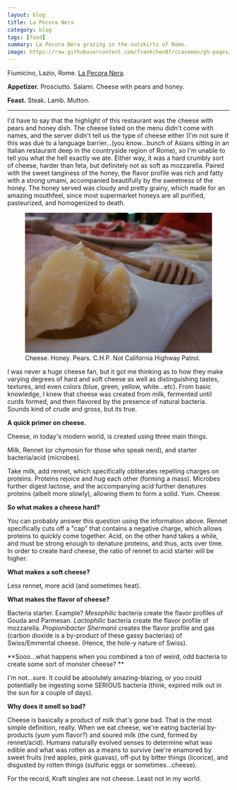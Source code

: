 ```yaml
---
layout: blog
title: La Pecora Nera
category: blog
tags: [food]  
summary: La Pecora Nera grazing in the outskirts of Rome.
image: https://raw.githubusercontent.com/frankchen07/ccaveman/gh-pages/images/blog/051812_la_pecora_nera_6_courtesy_jc.jpg
---
```


Fiumicino, Lazio, Rome. [La Pecora Nera](http://www.tripadvisor.com/Restaurant_Review-g656615-d1590341-Reviews-La_Pecora_Nera-Fiumicino_Province_of_Rome_Lazio.html).

**Appetizer.** Prosciutto. Salami. Cheese with pears and honey.

**Feast.** Steak. Lamb. Mutton.

---

I'd have to say that the highlight of this restaurant was the cheese with pears and honey dish. The cheese listed on the menu didn't come with names, and the server didn't tell us the type of cheese either (I'm not sure if this was due to a language barrier...(you know...bunch of Asians sitting in an Italian restaurant deep in the countryside region of Rome), so I'm unable to tell you what the hell exactly we ate. Either way, it was a hard crumbly sort of cheese, harder than feta, but definitely not as soft as mozzarella. Paired with the sweet tanginess of the honey, the flavor profile was rich and fatty with a strong umami, accompanied beautifully by the sweetness of the honey. The honey served was cloudy and pretty grainy, which made for an amazing mouthfeel, since most supermarket honeys are all purified, pasteurized, and homogenized to death.
<figure>
    <img src="https://raw.githubusercontent.com/frankchen07/ccaveman/gh-pages/images/blog/051812_la_pecora_nera_6_courtesy_jc.jpg"></img>
    <figcaption>Cheese. Honey. Pears. C.H.P. Not California Highway Patrol.</figcaption>
</figure>

I was never a huge cheese fan, but it got me thinking as to how they make varying degrees of hard and soft cheese as well as distinguishing tastes, textures, and even colors (blue, green, yellow, white...etc). From basic knowledge, I knew that cheese was created from milk, fermented until curds formed, and then flavored by the presence of natural bacteria. Sounds kind of crude and gross, but its true.

**A quick primer on cheese.**

Cheese, in today's modern world, is created using three main things.

Milk, Rennet (or chymosin for those who speak nerd), and starter bacteria/acid (microbes).

Take milk, add rennet, which specifically obliterates repelling charges on proteins. Proteins rejoice and hug each other (forming a mass). Microbes further digest lactose, and the accompanying acid further denatures proteins (albeit more slowly), allowing them to form a solid. Yum. Cheese.

**So what makes a cheese hard?**

You can probably answer this question using the information above. Rennet specifically cuts off a "cap" that contains a negative charge, which allows proteins to quickly come together. Acid, on the other hand takes a while, and must be strong enough to denature proteins, and thus, acts over time. In order to create hard cheese, the ratio of rennet to acid starter will be higher.

**What makes a soft cheese?**

Less rennet, more acid (and sometimes heat).

**What makes the flavor of cheese?**

Bacteria starter. Example? *Mesophilic* bacteria create the flavor profiles of Gouda and Parmesan. *Lactophilic* bacteria create the flavor profile of mozzarella. *Propionibacter Shermanii* creates the flavor profile and gas (carbon dioxide is a by-product of these gassy bacterias) of Swiss/Emmental cheese. (Hence, the hole-y nature of Swiss).

**Sooo...what happens when you combined a ton of weird, odd bacteria to create some sort of monster cheese? **

I'm not...sure. It could be absolutely amazing-blazing, or you could potentially be ingesting some SERIOUS bacteria (think, expired milk out in the sun for a couple of days).

**Why does it smell so bad?**

Cheese is basically a product of milk that's gone bad. That is the most simple definition, really. When we eat cheese, we're eating bacterial by-products (yum yum flavor?) and soured milk (the curd, formed by rennet/acid). Humans naturally evolved senses to determine what was edible and what was rotten as a means to survive (we're enamored by sweet fruits (red apples, pink guavas), off-put by bitter things (licorice), and disgusted by rotten things (sulfuric eggs or sometimes...cheese).

For the record, Kraft singles are not cheese. Least not in my world.
